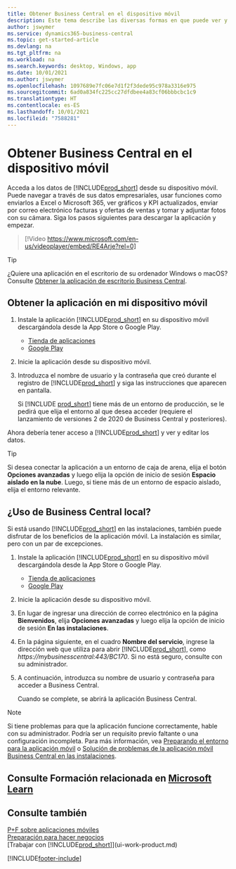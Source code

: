 ```yaml
---
title: Obtener Business Central en el dispositivo móvil
description: Este tema describe las diversas formas en que puede ver y editar los datos de Business Central, enviarlos a Excel y más en su teléfono o tableta.
author: jswymer
ms.service: dynamics365-business-central
ms.topic: get-started-article
ms.devlang: na
ms.tgt_pltfrm: na
ms.workload: na
ms.search.keywords: desktop, Windows, app
ms.date: 10/01/2021
ms.author: jswymer
ms.openlocfilehash: 1097689e7fc06e7d1f2f3dede95c978a3316e975
ms.sourcegitcommit: 6ad0a834fc225cc27dfdbee4a83cf06bbbcbc1c9
ms.translationtype: HT
ms.contentlocale: es-ES
ms.lasthandoff: 10/01/2021
ms.locfileid: "7588281"
---
```

# <a name="getting-business-central-on-your-mobile-device"></a>Obtener Business Central en el dispositivo móvil

Acceda a los datos de [!INCLUDE[prod_short](includes/prod_short.md)] desde su dispositivo móvil. Puede navegar a través de sus datos empresariales, usar funciones como enviarlos a Excel o Microsoft 365, ver gráficos y KPI actualizados, enviar por correo electrónico facturas y ofertas de ventas y tomar y adjuntar fotos con su cámara. Siga los pasos siguientes para descargar la aplicación y empezar.

> [!Video https://www.microsoft.com/en-us/videoplayer/embed/RE4Arje?rel=0]

> [!TIP]
> ¿Quiere una aplicación en el escritorio de su ordenador Windows o macOS? Consulte [Obtener la aplicación de escritorio Business Central](install-desktop-app.md).

## <a name="get-the-app-on-my-mobile-device"></a>Obtener la aplicación en mi dispositivo móvil

1. Instale la aplicación [!INCLUDE[prod_short](includes/prod_short.md)] en su dispositivo móvil descargándola desde la App Store o Google Play.  
   - [Tienda de aplicaciones](https://go.microsoft.com/fwlink/?LinkId=734847)
   - [Google Play](https://go.microsoft.com/fwlink/?LinkId=734849)
2. Inicie la aplicación desde su dispositivo móvil.
3. Introduzca el nombre de usuario y la contraseña que creó durante el registro de [!INCLUDE[prod_short](includes/prod_short.md)] y siga las instrucciones que aparecen en pantalla.

    Si [!INCLUDE [prod_short](includes/prod_short.md)] tiene más de un entorno de producción, se le pedirá que elija el entorno al que desea acceder (requiere el lanzamiento de versiones 2 de 2020 de Business Central y posteriores).

Ahora debería tener acceso a [!INCLUDE[prod_short](includes/prod_short.md)] y ver y editar los datos.  

> [!TIP]
> Si desea conectar la aplicación a un entorno de caja de arena, elija el botón **Opciones avanzadas** y luego elija la opción de inicio de sesión **Espacio aislado en la nube**. Luego, si tiene más de un entorno de espacio aislado, elija el entorno relevante.

## <a name="using-business-central-on-premises"></a>¿Uso de Business Central local?

Si está usando [!INCLUDE[prod_short](includes/prod_short.md)] en las instalaciones, también puede disfrutar de los beneficios de la aplicación móvil. La instalación es similar, pero con un par de excepciones.

1. Instale la aplicación [!INCLUDE[prod_short](includes/prod_short.md)] en su dispositivo móvil descargándola desde la App Store o Google Play.  

   - [Tienda de aplicaciones](https://go.microsoft.com/fwlink/?LinkId=734847)
   - [Google Play](https://go.microsoft.com/fwlink/?LinkId=734849)
2. Inicie la aplicación desde su dispositivo móvil.
3. En lugar de ingresar una dirección de correo electrónico en la página **Bienvenidos**, elija **Opciones avanzadas** y luego elija la opción de inicio de sesión **En las instalaciones**.
4. En la página siguiente, en el cuadro **Nombre del servicio**, ingrese la dirección web que utiliza para abrir [!INCLUDE[prod_short](includes/prod_short.md)], como *https://mybusinesscentral:443/BC170*. Si no está seguro, consulte con su administrador.
5. A continuación, introduzca su nombre de usuario y contraseña para acceder a Business Central.

   Cuando se complete, se abrirá la aplicación Business Central.

> [!NOTE]
> Si tiene problemas para que la aplicación funcione correctamente, hable con su administrador. Podría ser un requisito previo faltante o una configuración incompleta. Para más información, vea [Preparando el entorno para la aplicación móvil](/dynamics365/business-central/dev-itpro/deployment/install-business-central-app#prereqs) o [Solución de problemas de la aplicación móvil Business Central en las instalaciones](/dynamics365/business-central/dev-itpro/developer/devenv-troubleshooting-the-mobile-app).

## <a name="see-related-training-at-microsoft-learn"></a>Consulte Formación relacionada en [Microsoft Learn](/learn/modules/alternative-interfaces-dynamics-365-business-central/index)

## <a name="see-also"></a>Consulte también

[P+F sobre aplicaciones móviles](ui-mobile-faq.yml)  
[Preparación para hacer negocios](ui-get-ready-business.md)  
[Trabajar con [!INCLUDE[prod_short](includes/prod_short.md)]](ui-work-product.md)  


[!INCLUDE[footer-include](includes/footer-banner.md)]